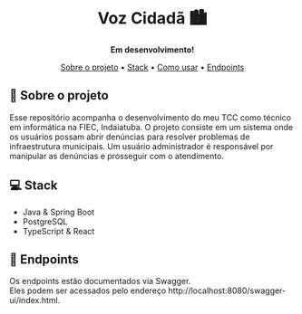 <h1 align="center" style="font-weight: bold;">Voz Cidadã 🏙️</h1>
<p align="center">
    <b>Em desenvolvimento!</b>
</p>

<p align="center">
 <a href="#sobre">Sobre o projeto</a> • 
 <a href="#stack">Stack</a> • 
 <a href="#how">Como usar</a> • 
 <a href="#routes">Endpoints</a>
</p>

<h2 id="sobre">📜 Sobre o projeto</h2>

Esse repositório acompanha o desenvolvimento do meu TCC como técnico em informática na FIEC, Indaiatuba.
O projeto consiste em um sistema onde os usuários possam abrir denúncias para resolver problemas de infraestrutura municipais.
Um usuário administrador é responsável por manipular as denúncias e prosseguir com o atendimento.

<h2 id="stack">💻 Stack</h2>

- Java & Spring Boot
- PostgreSQL
- TypeScript & React

<h2 id="routes">📍 Endpoints</h2>

Os endpoints estão documentados via Swagger. <br> Eles podem ser acessados pelo endereço http://localhost:8080/swagger-ui/index.html.
